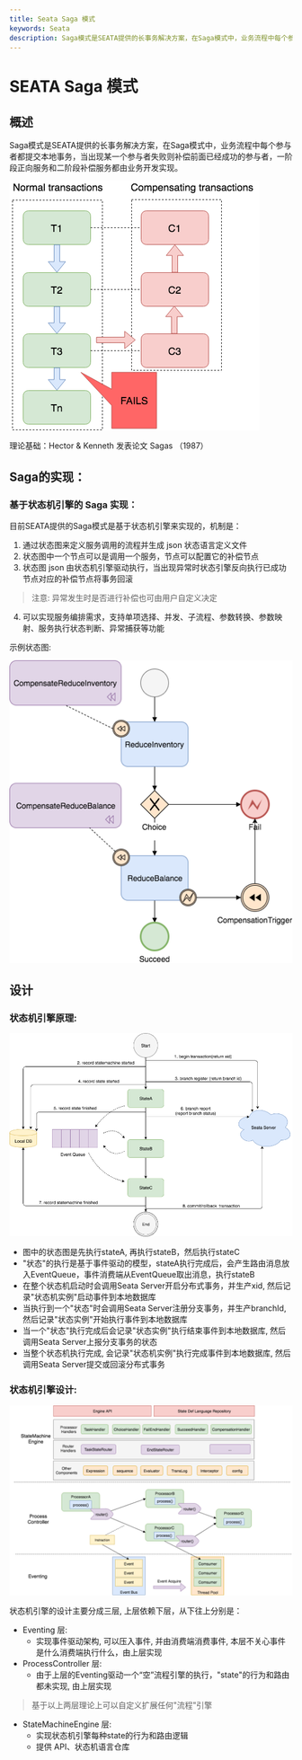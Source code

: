 ```yaml
---
title: Seata Saga 模式
keywords: Seata
description: Saga模式是SEATA提供的长事务解决方案，在Saga模式中，业务流程中每个参与者都提交本地事务，当出现某一个参与者失败则补偿前面已经成功的参与者，一阶段正向服务和二阶段补偿服务都由业务开发实现。
---
```


# SEATA Saga 模式
## 概述
Saga模式是SEATA提供的长事务解决方案，在Saga模式中，业务流程中每个参与者都提交本地事务，当出现某一个参与者失败则补偿前面已经成功的参与者，一阶段正向服务和二阶段补偿服务都由业务开发实现。

![Saga模式示意图](/img/saga/sagas.png?raw=true)

理论基础：Hector & Kenneth 发表论⽂ Sagas （1987）

## Saga的实现：
### 基于状态机引擎的 Saga 实现：

目前SEATA提供的Saga模式是基于状态机引擎来实现的，机制是：
  1. 通过状态图来定义服务调用的流程并生成 json 状态语言定义文件
  2. 状态图中一个节点可以是调用一个服务，节点可以配置它的补偿节点
  3. 状态图 json 由状态机引擎驱动执行，当出现异常时状态引擎反向执行已成功节点对应的补偿节点将事务回滚
   > 注意: 异常发生时是否进行补偿也可由用户自定义决定
  4. 可以实现服务编排需求，支持单项选择、并发、子流程、参数转换、参数映射、服务执行状态判断、异常捕获等功能

示例状态图:

![示例状态图](/img/saga/demo_statelang.png?raw=true)

## 设计
### 状态机引擎原理:

![状态机引擎原理](/img/saga/saga_engine_mechanism.png?raw=true)

* 图中的状态图是先执行stateA, 再执行stateB，然后执行stateC
* "状态"的执行是基于事件驱动的模型，stateA执行完成后，会产生路由消息放入EventQueue，事件消费端从EventQueue取出消息，执行stateB
* 在整个状态机启动时会调用Seata Server开启分布式事务，并生产xid, 然后记录"状态机实例"启动事件到本地数据库
* 当执行到一个"状态"时会调用Seata Server注册分支事务，并生产branchId, 然后记录"状态实例"开始执行事件到本地数据库
* 当一个"状态"执行完成后会记录"状态实例"执行结束事件到本地数据库, 然后调用Seata Server上报分支事务的状态
* 当整个状态机执行完成, 会记录"状态机实例"执行完成事件到本地数据库, 然后调用Seata Server提交或回滚分布式事务

### 状态机引擎设计:

![状态机引擎设计](/img/saga/saga_engine.png?raw=true)

状态机引擎的设计主要分成三层, 上层依赖下层，从下往上分别是：
* Eventing 层:
  * 实现事件驱动架构, 可以压入事件, 并由消费端消费事件, 本层不关心事件是什么消费端执行什么，由上层实现
* ProcessController 层:
  * 由于上层的Eventing驱动一个“空”流程引擎的执行，"state"的行为和路由都未实现, 由上层实现
> 基于以上两层理论上可以自定义扩展任何"流程"引擎
* StateMachineEngine 层:
  * 实现状态机引擎每种state的行为和路由逻辑
  * 提供 API、状态机语言仓库
